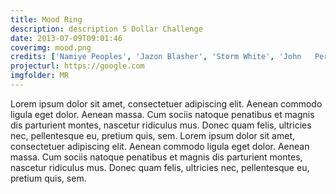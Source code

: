 ```yaml
---
title: Mood Ring
description: description 5 Dollar Challenge
date: 2013-07-09T09:01:46
coverimg: mood.png
credits: ['Namiye Peoples', 'Jazon Blasher', 'Storm White', 'John	Perez', 'Lissa Soep', 'Jessica Wang', 'Gabriel Saravia', 'Asha Richardson', 'Donta Jackson', 'Cassandra Xiloxochitl Gutierrez']
projecturl: https://google.com
imgfolder: MR
---
```


Lorem ipsum dolor sit amet, consectetuer adipiscing elit. Aenean commodo ligula
  eget dolor. Aenean massa. Cum sociis natoque penatibus et magnis dis parturient
  montes, nascetur ridiculus mus. Donec quam felis, ultricies nec, pellentesque
  eu, pretium quis, sem. Lorem ipsum dolor sit amet, consectetuer adipiscing elit. Aenean commodo ligula
  eget dolor. Aenean massa. Cum sociis natoque penatibus et magnis dis parturient
  montes, nascetur ridiculus mus. Donec quam felis, ultricies nec, pellentesque
eu, pretium quis, sem.
